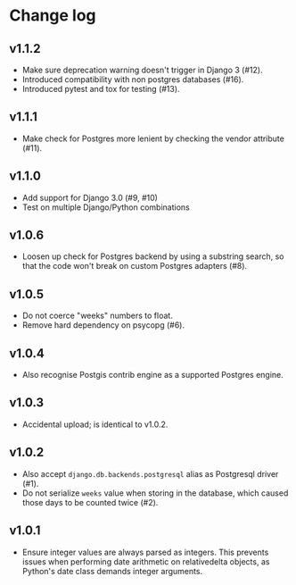 # Change log

## v1.1.2

* Make sure deprecation warning doesn't trigger in Django 3 (#12).
* Introduced compatibility with non postgres databases (#16).
* Introduced pytest and tox for testing (#13).

## v1.1.1

* Make check for Postgres more lenient by checking the vendor attribute (#11).

## v1.1.0

* Add support for Django 3.0 (#9, #10)
* Test on multiple Django/Python combinations

## v1.0.6

* Loosen up check for Postgres backend by using a substring search, so
  that the code won't break on custom Postgres adapters (#8).

## v1.0.5

* Do not coerce "weeks" numbers to float.
* Remove hard dependency on psycopg (#6).

## v1.0.4

* Also recognise Postgis contrib engine as a supported Postgres engine.

## v1.0.3

* Accidental upload; is identical to v1.0.2.

## v1.0.2

* Also accept `django.db.backends.postgresql` alias as Postgresql driver (#1).
* Do not serialize `weeks` value when storing in the database, which caused those days to be counted twice (#2).

## v1.0.1

* Ensure integer values are always parsed as integers.  This prevents
issues when performing date arithmetic on relativedelta objects, as
Python's date class demands integer arguments.
